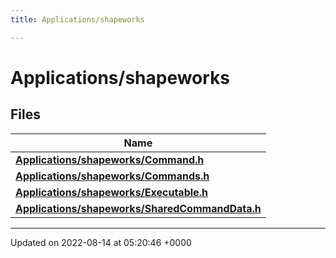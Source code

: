 ```yaml
---
title: Applications/shapeworks

---
```


# Applications/shapeworks



## Files

| Name           |
| -------------- |
| **[Applications/shapeworks/Command.h](../Files/Command_8h.md#file-command.h)**  |
| **[Applications/shapeworks/Commands.h](../Files/Commands_8h.md#file-commands.h)**  |
| **[Applications/shapeworks/Executable.h](../Files/Executable_8h.md#file-executable.h)**  |
| **[Applications/shapeworks/SharedCommandData.h](../Files/SharedCommandData_8h.md#file-sharedcommanddata.h)**  |






-------------------------------

Updated on 2022-08-14 at 05:20:46 +0000
